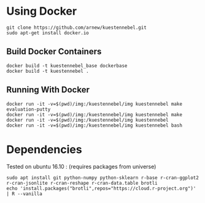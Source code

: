 
Using Docker
============

    git clone https://github.com/arnew/kuestennebel.git
    sudo apt-get install docker.io

Build Docker Containers
-----------------------

    docker build -t kuestennebel_base dockerbase
    docker build -t kuestennebel .


Running With Docker
-------------------

    docker run -it -v=$(pwd)/img:/kuestennebel/img kuestennebel make evaluation-putty
    docker run -it -v=$(pwd)/img:/kuestennebel/img kuestennebel make
    docker run -it -v=$(pwd)/img:/kuestennebel/img kuestennebel 
    docker run -it -v=$(pwd)/img:/kuestennebel/img kuestennebel bash
	

Dependencies
============

Tested on ubuntu 16.10 :
(requires packages from universe)

    sudo apt install git python-numpy python-sklearn r-base r-cran-ggplot2 r-cran-jsonlite r-cran-reshape r-cran-data.table brotli
    echo 'install.packages("brotli",repos="https://cloud.r-project.org")' | R --vanilla


